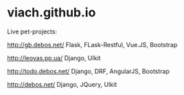 # viach.github.io


Live pet-projects:

http://gb.debos.net/     Flask, FLask-Restful, Vue.JS, Bootstrap

http://leoyas.pp.ua/     Django, UIkit

http://todo.debos.net/   Django, DRF, AngularJS, Bootstrap

http://debos.net/        Django, JQuery, UIkit


